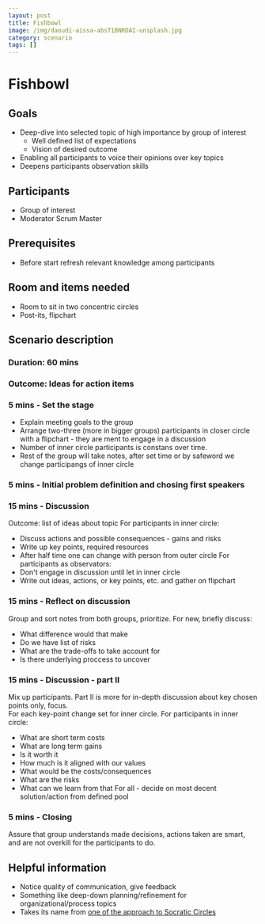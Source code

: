 ```yaml
---
layout: post
title: Fishbowl
image: /img/daoudi-aissa-absT1BNRDAI-unsplash.jpg
category: scenario
tags: []
---
```

# Fishbowl

## Goals

* Deep-dive into selected topic of high importance by group of interest
  * Well defined list of expectations
  * Vision of desired outcome
* Enabling all participants to voice their opinions over key topics
* Deepens participants observation skills

## Participants

* Group of interest
* Moderator Scrum Master

## Prerequisites

* Before start refresh relevant knowledge among participants

## Room and items needed

* Room to sit in two concentric circles
* Post-its, flipchart

## Scenario description

### Duration: 60 mins

### Outcome: Ideas for action items

### 5 mins - Set the stage

* Explain meeting goals to the group
* Arrange two-three (more in bigger groups) participants in closer circle with a flipchart - they are ment to engage in a discussion
* Number of inner circle participants is constans over time.
* Rest of the group will take notes, after set time or by safeword we change participangs of inner circle

### 5 mins - Initial problem definition and chosing first speakers

### 15 mins - Discussion

Outcome: list of ideas about topic
For participants in inner circle:

* Discuss actions and possible consequences - gains and risks
* Write up key points, required resources
* After half time one can change with person from outer circle
For participants as observators:
* Don't engage in discussion until let in inner circle
* Write out ideas, actions, or key points, etc. and gather on flipchart

### 15 mins - Reflect on discussion

Group and sort notes from both groups, prioritize. For new, briefly discuss:

* What difference would that make
* Do we have list of risks
* What are the trade-offs to take account for
* Is there underlying proccess to uncover

### 15 mins - Discussion - part II

Mix up participants. Part II is more for in-depth discussion about key chosen points only, focus.  
For each key-point change set for inner circle.
For participants in inner circle:

* What are short term costs
* What are long term gains
* Is it worth it
* How much is it aligned with our values
* What would be the costs/consequences
* What are the risks
* What can we learn from that
For all - decide on most decent solution/action from defined pool  

### 5 mins - Closing

Assure that group understands made decisions, actions taken are smart, and are not overkill for the participants to do.

## Helpful information

* Notice quality of communication, give feedback
* Something like deep-down planning/refinement for organizational/process topics
* Takes its name from [one of the approach to Socratic Circles](https://en.wikipedia.org/wiki/Socratic_method)
